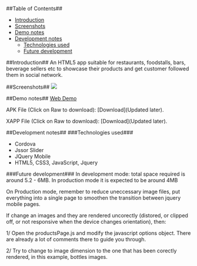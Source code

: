 ##Table of Contents##

- [Introduction](#introduction)
- [Screenshots](#screenshots)
- [Demo notes](#demo-notes)
- [Development notes](#development-notes)
    - [Technologies used](#technologies-used)
    - [Future development](#future-development)

##Introduction##
An HTML5 app suitable for restaurants, foodstalls, bars, beverage sellers etc to showcase their products and get customer followed them in social network.

##Screenshots##
![](https://raw.githubusercontent.com/vinhnghi223/Restaurant-App/master/screenshot1.PNG)

##Demo notes##
[Web Demo](http://www.codingisloving.com/WEBAPPS/CRestaurant-App/index.html)

APK File (Click on Raw to download): [Download](Updated later).

XAPP File (Click on Raw to download): [Download](Updated later).

##Development notes##
###Technologies used###
   *  Cordova
   *  Jssor Slider
   *  JQuery Mobile
   *  HTML5, CSS3, JavaScript, Jquery

###Future development###
In development mode: total space required is around 5.2 - 6MB.
In production mode it is expected to be around 4MB

On Production mode, remember to reduce uneccessary image files, put everything into a single page to smoothen the transition between jquery mobile pages.

If change an images and they are rendered uncorectly (distored, or clipped off, or not responsive when the device changes orientation), then:

1/ Open the productsPage.js and modify the javascript options  object. There are already a lot of comments there to guide you through.

2/ Try to change to image dimension to the one that has been corectly rendered, in this example, bottles images.


